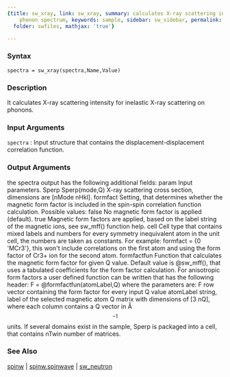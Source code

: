 ```yaml
---
{title: sw_xray, link: sw_xray, summary: calculates X-ray scattering intensity for
    phonon spectrum, keywords: sample, sidebar: sw_sidebar, permalink: sw_xray.html,
  folder: swfiles, mathjax: 'true'}

---
```


### Syntax

`spectra = sw_xray(spectra,Name,Value)`

### Description

It calculates X-ray scattering intensity for inelastic X-ray scattering
on phonons.
 

### Input Arguments

`spectra`
: Input structure that contains the displacement-displacement
  correlation function.

### Output Arguments

the spectra output has the following additional fields:
param     Input parameters.
Sperp     Sperp(mode,Q) X-ray scattering cross section, dimensions are
          [nMode nHkl].
formfact      Setting, that determines whether the magnetic form factor
              is included in the spin-spin correlation function
              calculation. Possible values:
                  false   No magnetic form factor is applied (default).
                  true    Magnetic form factors are applied, based on the
                          label string of the magnetic ions, see sw_mff()
                          function help.
                  cell    Cell type that contains mixed labels and
                          numbers for every symmetry inequivalent atom in
                          the unit cell, the numbers are taken as
                          constants.
              For example: formfact = {0 'MCr3'}, this won't include
              correlations on the first atom and using the form factor of
              Cr3+ ion for the second atom.
formfactfun   Function that calculates the magnetic form factor for given
              Q value. Default value is @sw_mff(), that uses a tabulated
              coefficients for the form factor calculation. For
              anisotropic form factors a user defined function can be
              written that has the following header:
                  F = @formfactfun(atomLabel,Q)
              where the parameters are:
                  F   row vector containing the form factor for every
                      input Q value
                  atomLabel string, label of the selected magnetic atom
                  Q   matrix with dimensions of [3 nQ], where each column
                      contains a Q vector in Å$$^{-1}$$ units.
If several domains exist in the sample, Sperp is packaged into a cell,
that contains nTwin number of matrices.

### See Also

[spinw](spinw.html) \| [spinw.spinwave](spinw_spinwave.html) \| [sw_neutron](sw_neutron.html)

